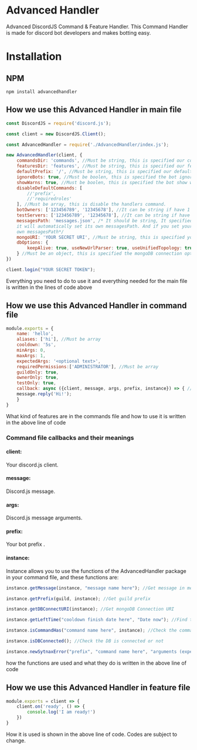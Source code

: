 # Advanced Handler
Advanced DiscordJS Command &amp; Feature Handler. This Command Handler is made for discord bot developers and makes botting easy.

# Installation

## NPM 

```
npm install advancedhandler
```

## How we use this Advanced Handler in main file

```js
const DiscordJS = require('discord.js');

const client = new DiscordJS.Client();

const AdvancedHandler = require('./AdvancedHandler/index.js');

new AdvancedHandler(client, {
    commandsDir: 'commands', //Must be string, this is specified our commands directory.
    featuresDir: 'features', //Must be string, this is specified our features (events) directory.
    defaultPrefix: '/', //Must be string, this is specified our default prefix.
    ignoreBots: true, //Must be boolen, this is specified the bot ignore another bots or not.
    showWarns: true, //Must be boolen, this is specified the bot show warns or not.
    disableDefaultCommands: [
        //'prefix',
        //'requiredroles'
    ], //Must be array, this is disable the handlers command.
    botOwners: ['123456789', '12345678'], //It can be string if have 1 owner, it specified the bot owners.
    testServers: ['123456789', '12345678'], //It can be string if have 1 test servers, it specified the bot test servers.
    messagesPath: 'messages.json', /* It should be string, It specified the messages path. If you leave this blank,
    it will automatically set its own messagesPath. And if you set your own messagesPath you should write the handler own messagesPath to your
    own messagesPath*/
    mongoURI: 'YOUR SECRET URI', //Must be string, this is specified your mongoDB connection uri
    dbOptions: {
        keepAlive: true, useNewUrlParser: true, useUnifiedTopology: true, useFindAndModify: false
    } //Must be an object, this is specified the mongoDB connection options. If you don't set this handler do automatically set own options.
})

client.login("YOUR SECRET TOKEN");
```
Everything you need to do to use it and everything needed for the main file is written in the lines of code above

## How we use this Advanced Handler in command file
```js
module.exports = {
    name: 'hello',
    aliases: ['hi'], //Must be array
    cooldown: '5s',
    minArgs: 0,
    maxArgs: 1,
    expectedArgs: '<optional text>', 
    requiredPermissions:['ADMINISTRATOR'], //Must be array
    guildOnly: true,
    ownerOnly: true,
    testOnly: true,
    callback: async ({client, message, args, prefix, instance}) => { //callback or execute or run
    message.reply('Hi!');
    }
}
```
What kind of features are in the commands file and how to use it is written in the above line of code

### Command file callbacks and their meanings

#### client:

Your discord.js client.

#### message: 

Discord.js message.

#### args: 

Discord.js message arguments.

#### prefix:

Your bot prefix .

#### instance:

Instance allows you to use the functions of the AdvancedHandler package in your command file, and these functions are:

```js
instance.getMessage(instance, "message name here"); //Get message in messages path

instance.getPrefix(guild, instance); //Get guild prefix

instance.getDBConnectURI(instance); //Get mongoDB Connection URI

instance.getLeftTime("cooldown finish date here", "Date now"); //Find the left time to cooldown finish

instance.isCommandHas("command name here", instance); //Check the command has or not

instance.isDBConnected(); //Check the DB is connected or not

instance.newSytnaxError("prefix", "command name here", "arguments (expectedArgs)", instance); //Create new sytnax error

```
how the functions are used and what they do is written in the above line of code

## How we use this Advanced Handler in feature file

```js
module.exports = client => {
    client.on('ready', () => {
        console.log('I am ready!')
    })
}
```

How it is used is shown in the above line of code. Codes are subject to change.
